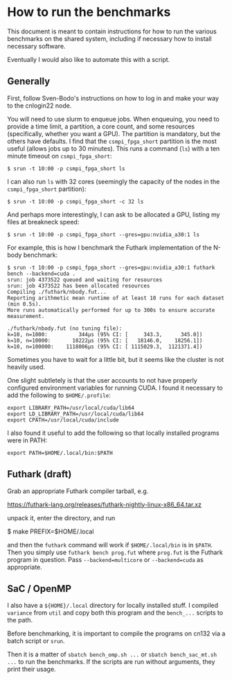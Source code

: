 # How to run the benchmarks

This document is meant to contain instructions for how to run the
various benchmarks on the shared system, including if necessary how to
install necessary software.

Eventually I would also like to automate this with a script.

## Generally

First, follow Sven-Bodo's instructions on how to log in and make your
way to the cnlogin22 node.

You will need to use slurm to enqueue jobs. When enqueuing, you need
to provide a time limit, a partition, a core count, and some resources
(specifically, whether you want a GPU). The partition is mandatory,
but the others have defaults. I find that the `csmpi_fpga_short`
partition is the most useful (allows jobs up to 30 minutes). This runs
a command (`ls`) with a ten minute timeout on `csmpi_fpga_short`:

```
$ srun -t 10:00 -p csmpi_fpga_short ls
```

I can also run `ls` with 32 cores (seemingly the capacity of the nodes
in the `csmpi_fpga_short` partition):

```
$ srun -t 10:00 -p csmpi_fpga_short -c 32 ls
```

And perhaps more interestingly, I can ask to be allocated a GPU,
listing my files at breakneck speed:

```
$ srun -t 10:00 -p csmpi_fpga_short --gres=gpu:nvidia_a30:1 ls
```

For example, this is how I benchmark the Futhark implementation of the
N-body benchmark:

```
$ srun -t 10:00 -p csmpi_fpga_short --gres=gpu:nvidia_a30:1 futhark bench --backend=cuda .
srun: job 4373522 queued and waiting for resources
srun: job 4373522 has been allocated resources
Compiling ./futhark/nbody.fut...
Reporting arithmetic mean runtime of at least 10 runs for each dataset (min 0.5s).
More runs automatically performed for up to 300s to ensure accurate measurement.

./futhark/nbody.fut (no tuning file):
k=10, n=1000:          344μs (95% CI: [     343.3,      345.0])
k=10, n=10000:       18222μs (95% CI: [   18146.0,    18256.1])
k=10, n=100000:    1118006μs (95% CI: [ 1115029.3,  1121371.4])
```

Sometimes you have to wait for a little bit, but it seems like the
cluster is not heavily used.

One slight subtletely is that the user accounts to not have properly
configured environment variables for running CUDA. I found it necessary
to add the following to `$HOME/.profile`:

```
export LIBRARY_PATH=/usr/local/cuda/lib64
export LD_LIBRARY_PATH=/usr/local/cuda/lib64
export CPATH=/usr/local/cuda/include
```

I also found it useful to add the following so that locally installed
programs were in PATH:

```
export PATH=$HOME/.local/bin:$PATH
```

## Futhark (draft)

Grab an appropriate Futhark compiler tarball, e.g.

  https://futhark-lang.org/releases/futhark-nightly-linux-x86_64.tar.xz

unpack it, enter the directory, and run

  $ make PREFIX=$HOME/.local

and then the `futhark` command will work if `$HOME/.local/bin` is in
`$PATH`. Then you simply use `futhark bench prog.fut` where `prog.fut`
is the Futhark program in question. Pass `--backend=multicore` or
`--backend=cuda` as appropriate.

## SaC / OpenMP

I also have a `${HOME}/.local` directory for locally installed stuff. I compiled
`variance` from `util` and copy both this program and the `bench_...` scripts
to the path. 

Before benchmarking, it is important to compile the programs on cn132 via a 
batch script or `srun`.

Then it is a matter of `sbatch bench_omp.sh ...` or 
`sbatch bench_sac_mt.sh ...` to run the benchmarks. If the scripts are run 
without arguments, they print their usage.
